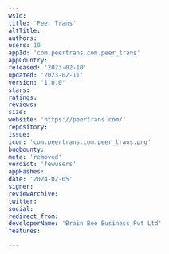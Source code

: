 ```yaml
---
wsId: 
title: 'Peer Trans'
altTitle: 
authors: 
users: 10
appId: 'com.peertrans.com.peer_trans'
appCountry: 
released: '2023-02-10'
updated: '2023-02-11'
version: '1.0.0'
stars: 
ratings: 
reviews: 
size: 
website: 'https://peertrans.com/'
repository: 
issue: 
icon: 'com.peertrans.com.peer_trans.png'
bugbounty: 
meta: 'removed'
verdict: 'fewusers'
appHashes: 
date: '2024-02-05'
signer: 
reviewArchive: 
twitter: 
social: 
redirect_from: 
developerName: 'Brain Bee Business Pvt Ltd'
features: 

---
```


